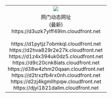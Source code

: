 ﻿<table>
  <tr></tr>
  <tr><td colspan=2 align=center><img src="https://d3uzk7ylff49lm.cloudfront.net/Up/oGate.jpg" /></td></tr>
  <tr><td colspan=2 align=center>网门动态网址<br/>(最新)
<br>https://d3uzk7ylff49lm.cloudfront.net
<br/>
<br>https://d1pytjz7obmkql.cloudfront.net
<br>https://d2hva829r2e27k.cloudfront.net
<br>https://d1z4x394uk0dz5.cloudfront.net
<br>https://d9c20cnk8iats.cloudfront.net
<br>https://d38w4zhm20qaan.cloudfront.net
<br>https://d2trxzfb4rx0nh.cloudfront.net
<br>https://d2zj4kgmllhpqw.cloudfront.net
<br>https://djyi1821dallm.cloudfront.net
    </td>
  </tr>
</table>
